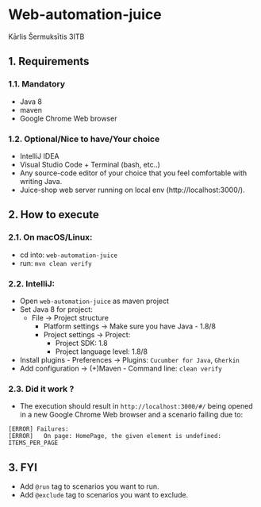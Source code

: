 # Web-automation-juice




Kārlis Šermuksītis 3ITB




## 1. Requirements
### 1.1. Mandatory
* Java 8
* maven
* Google Chrome Web browser
### 1.2. Optional/Nice to have/Your choice
* IntelliJ IDEA
* Visual Studio Code + Terminal (bash, etc..)
* Any source-code editor of your choice that you feel comfortable with writing Java.
* Juice-shop web server running on local env (http://localhost:3000/).
## 2. How to execute
### 2.1. On macOS/Linux:
* cd into: `web-automation-juice`
* run: `mvn clean verify`
### 2.2. IntelliJ:
* Open `web-automation-juice` as maven project
* Set Java 8 for project:
  * File -> Project structure
      * Platform settings -> Make sure you have Java - 1.8/8
      * Project settings -> Project:
        * Project SDK: 1.8
        * Project language level: 1.8/8
* Install plugins - Preferences -> Plugins: `Cucumber for Java`, `Gherkin`
* Add configuration -> (+)Maven - Command line: `clean verify`
### 2.3. Did it work ?
* The execution should result in `http://localhost:3000/#/` being opened in a new Google Chrome Web browser and a scenario failing due to:
```
[ERROR] Failures:
[ERROR]   On page: HomePage, the given element is undefined: ITEMS_PER_PAGE
```
## 3. FYI
* Add `@run` tag to scenarios you want to run.<br>
* Add `@exclude` tag to scenarios you want to exclude.<br>
